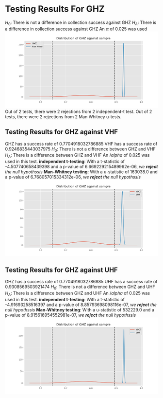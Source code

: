 # Testing Results For GHZ 
$H_{0}$: There is not a difference in collection success against GHZ 
$H_{A}$: There is a difference in collection success against GHZ
An $\alpha$ of 0.025 was used![](images/GHZ_against_all_Band.png) 
Out of 2 tests, there were 2 rejections from 2 independent-t test.
Out of 2 tests, there were 2 rejections from 2 Man Whitney u-tests.
## Testing Results for GHZ against VHF 
GHZ has a success rate of 0.7704918032786885
VHF has a success rate of 0.9246835443037975
$H_{0}$: There is not a difference between GHZ and VHF
$H_{A}$: There is a difference between GHZ and VHF
An $/alpha$ of 0.025 was used in this test.
__independent t-testing__: With a t-statistic of -4.507740658439398 and a p-value of 6.669229215489962e-06, _we **reject** the null hypothssis_
__Man-Whitney testing__: With a u-statistic of 163038.0 and a p-value of 6.768057015334312e-06, _we **reject** the null hypothssis_
![](images/GHZ_against_VHF.png) 
## Testing Results for GHZ against UHF 
GHZ has a success rate of 0.7704918032786885
UHF has a success rate of 0.9308569503921474
$H_{0}$: There is not a difference between GHZ and UHF
$H_{A}$: There is a difference between GHZ and UHF
An $/alpha$ of 0.025 was used in this test.
__independent t-testing__: With a t-statistic of -4.91693258516397 and a p-value of 8.85793698098116e-07, _we **reject** the null hypothssis_
__Man-Whitney testing__: With a u-statistic of 532229.0 and a p-value of 8.915616954552981e-07, _we **reject** the null hypothssis_
![](images/GHZ_against_UHF.png) 

